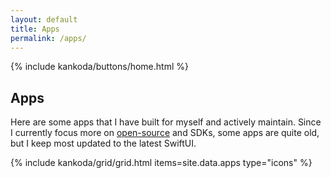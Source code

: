 ```yaml
---
layout: default
title: Apps
permalink: /apps/
---
```


<article>
  {% include kankoda/buttons/home.html %}
  
  <h1>Apps</h1>
  
  <p>
    Here are some apps that I have built for myself and actively maintain. Since I currently focus more on <a href="/open-source">open-source</a> and SDKs, some apps are quite old, but I keep most updated to the latest SwiftUI.
  </p>
  
  {% include kankoda/grid/grid.html items=site.data.apps type="icons" %}
</article>